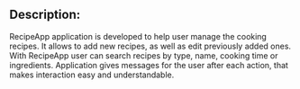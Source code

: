 ## Description:
 
RecipeApp application is developed to help user manage the cooking recipes. It allows to add new recipes, as well as edit previously added ones. With RecipeApp user can search recipes by type, name,  cooking time or ingredients. Application gives messages for the user after each action, that makes interaction easy and understandable.
